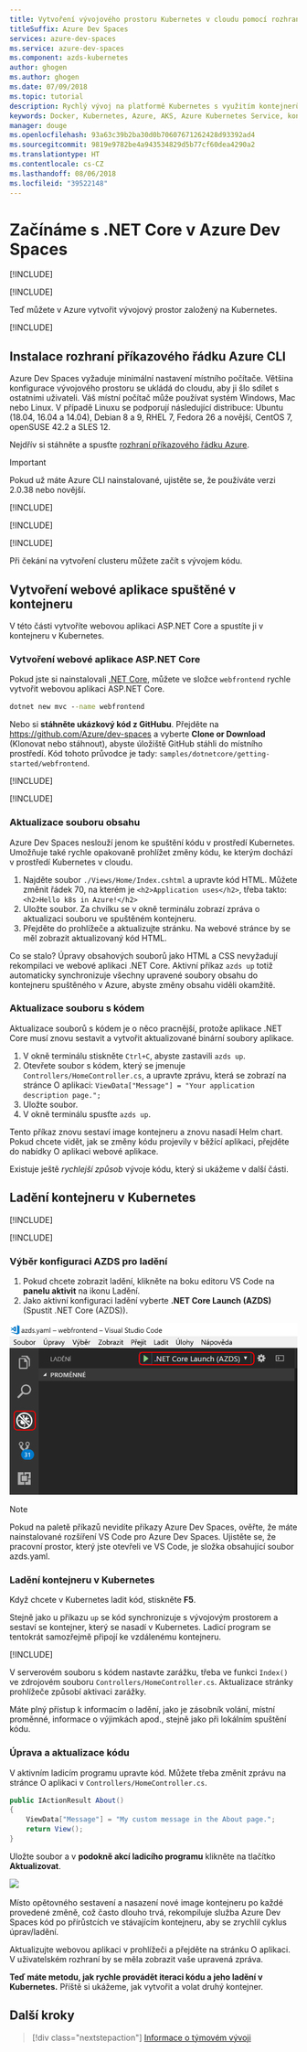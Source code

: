 ```yaml
---
title: Vytvoření vývojového prostoru Kubernetes v cloudu pomocí rozhraní .NET Core a editoru VS Code | Microsoft Docs
titleSuffix: Azure Dev Spaces
services: azure-dev-spaces
ms.service: azure-dev-spaces
ms.component: azds-kubernetes
author: ghogen
ms.author: ghogen
ms.date: 07/09/2018
ms.topic: tutorial
description: Rychlý vývoj na platformě Kubernetes s využitím kontejnerů a mikroslužeb v Azure
keywords: Docker, Kubernetes, Azure, AKS, Azure Kubernetes Service, kontejnery
manager: douge
ms.openlocfilehash: 93a63c39b2ba30d0b70607671262428d93392ad4
ms.sourcegitcommit: 9819e9782be4a943534829d5b77cf60dea4290a2
ms.translationtype: HT
ms.contentlocale: cs-CZ
ms.lasthandoff: 08/06/2018
ms.locfileid: "39522148"
---
```

# <a name="get-started-on-azure-dev-spaces-with-net-core"></a>Začínáme s .NET Core v Azure Dev Spaces

[!INCLUDE[](includes/learning-objectives.md)]

[!INCLUDE[](includes/see-troubleshooting.md)]

Teď můžete v Azure vytvořit vývojový prostor založený na Kubernetes.

[!INCLUDE[](includes/portal-aks-cluster.md)]

## <a name="install-the-azure-cli"></a>Instalace rozhraní příkazového řádku Azure CLI
Azure Dev Spaces vyžaduje minimální nastavení místního počítače. Většina konfigurace vývojového prostoru se ukládá do cloudu, aby ji šlo sdílet s ostatními uživateli. Váš místní počítač může používat systém Windows, Mac nebo Linux. V případě Linuxu se podporují následující distribuce: Ubuntu (18.04, 16.04 a 14.04), Debian 8 a 9, RHEL 7, Fedora 26 a novější, CentOS 7, openSUSE 42.2 a SLES 12.

Nejdřív si stáhněte a spusťte [rozhraní příkazového řádku Azure](/cli/azure/install-azure-cli?view=azure-cli-latest). 

> [!IMPORTANT]
> Pokud už máte Azure CLI nainstalované, ujistěte se, že používáte verzi 2.0.38 nebo novější.

[!INCLUDE[](includes/sign-into-azure.md)]

[!INCLUDE[](includes/use-dev-spaces.md)]

[!INCLUDE[](includes/install-vscode-extension.md)]

Při čekání na vytvoření clusteru můžete začít s vývojem kódu.

## <a name="create-a-web-app-running-in-a-container"></a>Vytvoření webové aplikace spuštěné v kontejneru

V této části vytvoříte webovou aplikaci ASP.NET Core a spustíte ji v kontejneru v Kubernetes.

### <a name="create-an-aspnet-core-web-app"></a>Vytvoření webové aplikace ASP.NET Core
Pokud jste si nainstalovali [.NET Core](https://www.microsoft.com/net), můžete ve složce `webfrontend` rychle vytvořit webovou aplikaci ASP.NET Core.
    
```cmd
dotnet new mvc --name webfrontend
```

Nebo si **stáhněte ukázkový kód z GitHubu**. Přejděte na https://github.com/Azure/dev-spaces a vyberte **Clone or Download** (Klonovat nebo stáhnout), abyste úložiště GitHub stáhli do místního prostředí. Kód tohoto průvodce je tady: `samples/dotnetcore/getting-started/webfrontend`.

[!INCLUDE[](includes/azds-prep.md)]

[!INCLUDE[](includes/build-run-k8s-cli.md)]

### <a name="update-a-content-file"></a>Aktualizace souboru obsahu
Azure Dev Spaces neslouží jenom ke spuštění kódu v prostředí Kubernetes. Umožňuje také rychle opakovaně prohlížet změny kódu, ke kterým dochází v prostředí Kubernetes v cloudu.

1. Najděte soubor `./Views/Home/Index.cshtml` a upravte kód HTML. Můžete změnit řádek 70, na kterém je `<h2>Application uses</h2>`, třeba takto: `<h2>Hello k8s in Azure!</h2>`
1. Uložte soubor. Za chvilku se v okně terminálu zobrazí zpráva o aktualizaci souboru ve spuštěném kontejneru.
1. Přejděte do prohlížeče a aktualizujte stránku. Na webové stránce by se měl zobrazit aktualizovaný kód HTML.

Co se stalo? Úpravy obsahových souborů jako HTML a CSS nevyžadují rekompilaci ve webové aplikaci .NET Core. Aktivní příkaz `azds up` totiž automaticky synchronizuje všechny upravené soubory obsahu do kontejneru spuštěného v Azure, abyste změny obsahu viděli okamžitě.

### <a name="update-a-code-file"></a>Aktualizace souboru s kódem
Aktualizace souborů s kódem je o něco pracnější, protože aplikace .NET Core musí znovu sestavit a vytvořit aktualizované binární soubory aplikace.

1. V okně terminálu stiskněte `Ctrl+C`, abyste zastavili `azds up`.
1. Otevřete soubor s kódem, který se jmenuje `Controllers/HomeController.cs`, a upravte zprávu, která se zobrazí na stránce O aplikaci: `ViewData["Message"] = "Your application description page.";`
1. Uložte soubor.
1. V okně terminálu spusťte `azds up`. 

Tento příkaz znovu sestaví image kontejneru a znovu nasadí Helm chart. Pokud chcete vidět, jak se změny kódu projevily v běžící aplikaci, přejděte do nabídky O aplikaci webové aplikace.


Existuje ještě *rychlejší způsob* vývoje kódu, který si ukážeme v další části. 

## <a name="debug-a-container-in-kubernetes"></a>Ladění kontejneru v Kubernetes

[!INCLUDE[](includes/debug-intro.md)]

[!INCLUDE[](includes/init-debug-assets-vscode.md)]


### <a name="select-the-azds-debug-configuration"></a>Výběr konfiguraci AZDS pro ladění
1. Pokud chcete zobrazit ladění, klikněte na boku editoru VS Code na **panelu aktivit** na ikonu Ladění.
1. Jako aktivní konfiguraci ladění vyberte **.NET Core Launch (AZDS)** (Spustit .NET Core (AZDS)).

![](media/get-started-netcore/debug-configuration.png)

> [!Note]
> Pokud na paletě příkazů nevidíte příkazy Azure Dev Spaces, ověřte, že máte nainstalované rozšíření VS Code pro Azure Dev Spaces. Ujistěte se, že pracovní prostor, který jste otevřeli ve VS Code, je složka obsahující soubor azds.yaml.


### <a name="debug-the-container-in-kubernetes"></a>Ladění kontejneru v Kubernetes
Když chcete v Kubernetes ladit kód, stiskněte **F5**.

Stejně jako u příkazu `up` se kód synchronizuje s vývojovým prostorem a sestaví se kontejner, který se nasadí v Kubernetes. Ladicí program se tentokrát samozřejmě připojí ke vzdálenému kontejneru.

[!INCLUDE[](includes/tip-vscode-status-bar-url.md)]

V serverovém souboru s kódem nastavte zarážku, třeba ve funkci `Index()` ve zdrojovém souboru `Controllers/HomeController.cs`. Aktualizace stránky prohlížeče způsobí aktivaci zarážky.

Máte plný přístup k informacím o ladění, jako je zásobník volání, místní proměnné, informace o výjimkách apod., stejně jako při lokálním spuštění kódu.

### <a name="edit-code-and-refresh"></a>Úprava a aktualizace kódu
V aktivním ladicím programu upravte kód. Můžete třeba změnit zprávu na stránce O aplikaci v `Controllers/HomeController.cs`. 

```csharp
public IActionResult About()
{
    ViewData["Message"] = "My custom message in the About page.";
    return View();
}
```

Uložte soubor a v **podokně akcí ladicího programu** klikněte na tlačítko **Aktualizovat**. 

![](media/get-started-netcore/debug-action-refresh.png)

Místo opětovného sestavení a nasazení nové image kontejneru po každé provedené změně, což často dlouho trvá, rekompiluje služba Azure Dev Spaces kód po přírůstcích ve stávajícím kontejneru, aby se zrychlil cyklus úprav/ladění.

Aktualizujte webovou aplikaci v prohlížeči a přejděte na stránku O aplikaci. V uživatelském rozhraní by se měla zobrazit vaše upravená zpráva.

**Teď máte metodu, jak rychle provádět iteraci kódu a jeho ladění v Kubernetes.** Příště si ukážeme, jak vytvořit a volat druhý kontejner.

## <a name="next-steps"></a>Další kroky

> [!div class="nextstepaction"]
> [Informace o týmovém vývoji](team-development-netcore.md)
